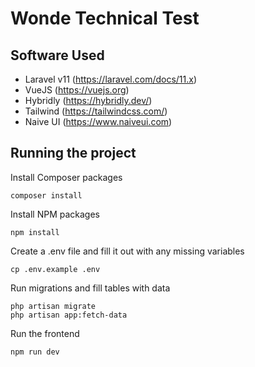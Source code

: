 # Wonde Technical Test

## Software Used
- Laravel v11 (https://laravel.com/docs/11.x)
- VueJS (https://vuejs.org)
- Hybridly (https://hybridly.dev/)
- Tailwind (https://tailwindcss.com/)
- Naive UI (https://www.naiveui.com)

## Running the project

Install Composer packages
```shell
composer install
```

Install NPM packages
```shell
npm install
```

Create a .env file and fill it out with any missing variables
```shell
cp .env.example .env
```

Run migrations and fill tables with data
```shell
php artisan migrate
php artisan app:fetch-data
```

Run the frontend
```shell
npm run dev
```
